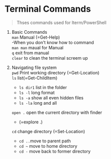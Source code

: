 # Terminal Commands
  >Thses commands used for Iterm/PowerShell   

1. Basic Commands   
   `man` Manual (=Get-Help)   
    -When you don't know how to command   
    `man man` maual for Manual   
    `q` exit from manual   
    `clear` to clean the terminal screem up  

2. Navigating file system   
   `pwd` Print working directory (=Get-Location)   
   `ls` list(=Get-ChildItem)   
    - `ls dir1` list in the folder  
    - `ls -l` long format
    - `ls -a` show all even hidden files
    - `ls -la` long and all    
  
    `open .` open the current directory with finder
    - (=explore .)   
  
    `cd` change directory (=Set-Location)
    - `cd ..`move to parent path
    - `cd ~` move to home directory
    - `cd -` move back to former directory




